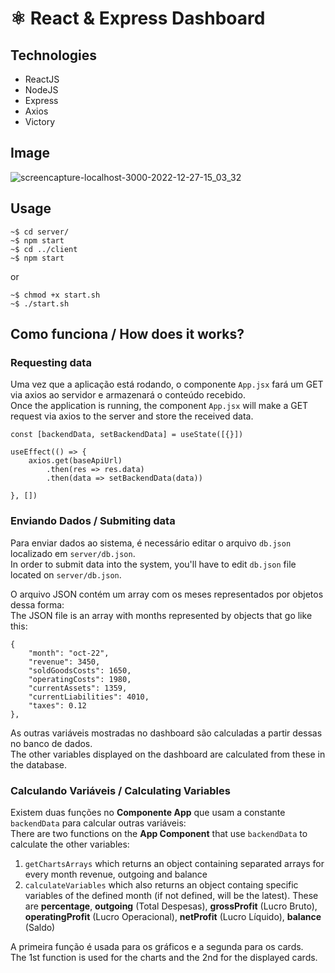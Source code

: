 # ⚛ React & Express Dashboard

## Technologies
<ul>
  <li> ReactJS </li>
  <li> NodeJS </li>
  <li> Express </li>
  <li> Axios </li>
  <li> Victory </li>
</ul>

## Image

![screencapture-localhost-3000-2022-12-27-15_03_32](https://user-images.githubusercontent.com/78546581/209705723-e21415ad-3c0f-4a42-81e8-7b1d2f6d822f.png)

## Usage

```
~$ cd server/ 
~$ npm start
~$ cd ../client
~$ npm start
```
or
```
~$ chmod +x start.sh
~$ ./start.sh
```

## Como funciona / How does it works?

### Requesting data

Uma vez que a aplicação está rodando, o componente `App.jsx` fará um GET via axios ao servidor e armazenará o conteúdo recebido. <br>
Once the application is running, the component `App.jsx` will make a GET request via axios to the server and store the received data.

```
const [backendData, setBackendData] = useState([{}])

useEffect(() => {
    axios.get(baseApiUrl)
        .then(res => res.data)
        .then(data => setBackendData(data))

}, []) 
```

### Enviando Dados / Submiting data

Para enviar dados ao sistema, é necessário editar o arquivo `db.json` localizado em `server/db.json`. <br>
In order to submit data into the system, you'll have to edit `db.json` file located on `server/db.json`.

O arquivo JSON contém um array com os meses representados por objetos dessa forma: <br>
The JSON file is an array with months represented by objects that go like this:

```
{ 
    "month": "oct-22", 
    "revenue": 3450,
    "soldGoodsCosts": 1650,
    "operatingCosts": 1980,
    "currentAssets": 1359,
    "currentLiabilities": 4010,
    "taxes": 0.12 
},
```
As outras variáveis mostradas no dashboard são calculadas a partir dessas no banco de dados. <br>
The other variables displayed on the dashboard are calculated from these in the database.

### Calculando Variáveis / Calculating Variables

Existem duas funções no **Componente App** que usam a constante `backendData` para calcular outras variáveis: <br>
There are two functions on the **App Component** that use `backendData` to calculate the other variables:
  1. `getChartsArrays` which returns an object containing separated arrays for every month revenue, outgoing and balance
  2. `calculateVariables` which also returns an object containg specific variables of the defined month (if not defined, will be the latest). These are **percentage**, **outgoing** (Total Despesas), **grossProfit** (Lucro Bruto), **operatingProfit** (Lucro Operacional), **netProfit** (Lucro Líquido), **balance** (Saldo)

A primeira função é usada para os gráficos e a segunda para os cards. <br>
The 1st function is used for the charts and the 2nd for the displayed cards.
